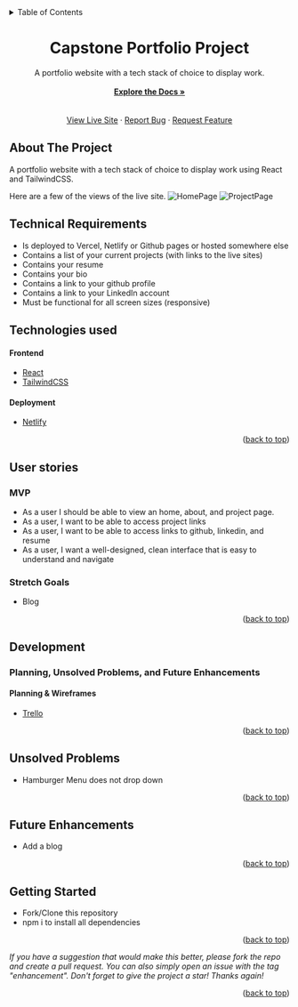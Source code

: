 <div id="top"></div>

<details>
  <summary>Table of Contents</summary>
  <ol>
    <li>
      <a href="#about-the-project">About The Project</a>
      <ul>
        <li><a href="#technical-requirements">Technical Requirements</a></li>
        <li><a href="#technologies-used">Technologies-Used</a></li>
      </ul>
    </li>
    <li>
      <a href="#user-stories">User Stories</a>
      <ul>
        <li><a href="#mvp">MVP</a></li>
        <li><a href="#stretch-goals">Stretch Goals</a></li>
      </ul>
    </li>
    <li>
      <a href="#developement">Planning, Unsolved Problems, and Future Enhancements</a>
      <ul>
        <li><a href="#tools-used">Planning & Wireframes</a></li>
        <li><a href="#initial-wireframes">Initial Wireframes</a></li>
        <li><a href="#unsolved-problems">Unsolved Problems</a></li>
        <li><a href="#future-enhancements">Future Enhancements</a></li>
      </ul>
    </li>
    <li>
     <a href="#getting-started">Getting Started</a>
    </li>
  </ol>
</details>

<div align="center">
<h1 align="center">Capstone Portfolio Project</h1>

  <p align="center">
A portfolio website with a tech stack of choice to display work. 
    <br />
    <br />
    <a href="https://github.com/hummingbirdcreative/portfolio_final.git"><strong>Explore the Docs »</strong></a><br>
    <br />
    <br />
    <a href="#">View Live Site</a>
    ·
    <a href="https://github.com/hummingbirdcreative/portfolio_final/issues">Report Bug</a>
    ·
    <a href="https://github.com/hummingbirdcreative/portfolio_final/issues">Request Feature</a>
  </p>
</div>

## About The Project

A portfolio website with a tech stack of choice to display work using React and  TailwindCSS.

Here are a few of the views of the live site.
![HomePage](https://i.imgur.com/mOppDlS.png)
![ProjectPage](https://i.imgur.com/LD3ejld.png)

## Technical Requirements

- Is deployed to Vercel, Netlify or Github pages or hosted somewhere else
- Contains a list of your current projects (with links to the live sites)
- Contains your resume
- Contains your bio
- Contains a link to your github profile
- Contains a link to your LinkedIn account
- Must be functional for all screen sizes (responsive)

## Technologies used

#### Frontend

- [React](https://reactjs.org/)
- [TailwindCSS](https://tailwindcss.com/)

#### Deployment

- [Netlify](https://docs.netlify.com/?_gl=1%2a3nt3we%2a_gcl_aw%2aR0NMLjE2NjEzOTM2NTIuQ2p3S0NBandtSmVZQmhBd0Vpd0FYbGcwQVNXeHdhaDY3cXZTVFBxOHBTcTdEeUdmWWhDUmRjdmxnX0V4MkFseGcwd3VCM3ltcHNUc3V4b0NqRmNRQXZEX0J3RQ..&_ga=2.106224459.93517023.1661393652-710746354.1661393652&_gac=1.112985462.1661393652.CjwKCAjwmJeYBhAwEiwAXlg0ASWxwah67qvSTPq8pSq7DyGfYhCRdcvlg_Ex2Alxg0wuB3ympsTsuxoCjFcQAvD_BwE)

<p align="right">(<a href="#top">back to top</a>)</p>

## User stories

### MVP

- As a user I should be able to view an home, about, and project page.
- As a user, I want to be able to access project links
- As a user, I want to be able to access links to github, linkedin, and resume
- As a user, I want a well-designed, clean interface that is easy to understand and navigate

### Stretch Goals

- Blog
<p align="right">(<a href="#top">back to top</a>)</p>

## Development

### Planning, Unsolved Problems, and Future Enhancements

#### Planning & Wireframes

- [Trello](https://trello.com/b/PmJZjbZW/portfolio)


<p align="right">(<a href="#top">back to top</a>)</p>

## Unsolved Problems

- Hamburger Menu does not drop down

<p align="right">(<a href="#top">back to top</a>)</p>

## Future Enhancements

- Add a blog

<p align="right">(<a href="#top">back to top</a>)</p>

## Getting Started

- Fork/Clone this repository
- npm i to install all dependencies

<p align="right">(<a href="#top">back to top</a>)</p>

_If you have a suggestion that would make this better, please fork the repo and create a pull request. You can also simply open an issue with the tag "enhancement". Don't forget to give the project a star! Thanks again!_

<p align="right">(<a href="#top">back to top</a>)</p>
